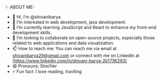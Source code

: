 ✨ ABOUT ME-
- 👋 Hi, I’m @shivanibarya
- 👀 I’m interested in web development, java development.
- 🌱 I’m currently learning JavaScript and React to enhance my front-end development skills.
- 💞️ I’m looking to collaborate on open-source projects, especially those related to web applications and data visualization.
- 📫 How to reach me: You can reach me via email at shivanibarya29@gmail.com or connect with me on LinkedIn at [https://www.linkedin.com/in/shivani-barya-2b1736293]
- 😄 Pronouns: She/Her
- ⚡ Fun fact: I love reading, travlling
  
